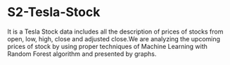 # S2-Tesla-Stock
It is a Tesla Stock  data includes all the description of prices of stocks from open, low, high, close and adjusted close.We are analyzing the upcoming prices of stock by using proper techniques of Machine Learning with Random Forest algorithm and presented by graphs.
